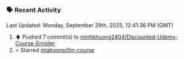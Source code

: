 ### 🗣 Recent Activity

<!--RECENT_ACTIVITY:last_update-->
Last Updated: Monday, September 29th, 2025, 12:41:36 PM (GMT)
<!--RECENT_ACTIVITY:last_update_end-->
<!--RECENT_ACTIVITY:start-->
1. ⬆️ Pushed 7 commit(s) to [minhkhuong2404/Discounted-Udemy-Course-Enroller](https://github.com/minhkhuong2404/Discounted-Udemy-Course-Enroller)<br>
2. ⭐ Starred [mlabonne/llm-course](https://github.com/mlabonne/llm-course)<br>
<!--RECENT_ACTIVITY:end-->
